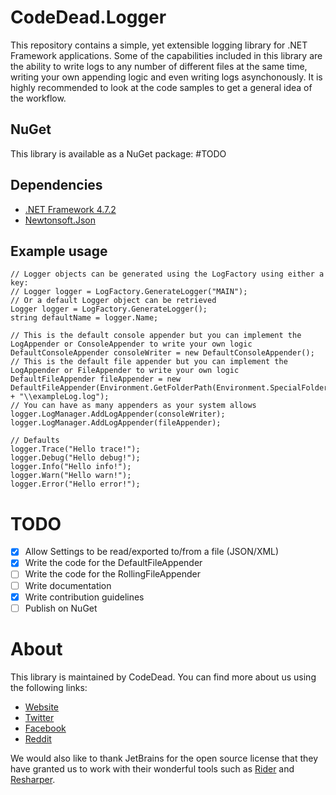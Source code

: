 # CodeDead.Logger
This repository contains a simple, yet extensible logging library for .NET Framework applications. Some of the capabilities included in this library are the ability to write logs to any number of different
files at the same time, writing your own appending logic and even writing logs asynchonously. It is highly recommended to look at the code samples to get a general idea of the workflow.

## NuGet
This library is available as a NuGet package:
#TODO

## Dependencies
* [.NET Framework 4.7.2](https://dotnet.microsoft.com/download/dotnet-framework/net472)
* [Newtonsoft.Json](https://github.com/JamesNK/Newtonsoft.Json)

## Example usage

```
// Logger objects can be generated using the LogFactory using either a key:
// Logger logger = LogFactory.GenerateLogger("MAIN");
// Or a default Logger object can be retrieved
Logger logger = LogFactory.GenerateLogger();
string defaultName = logger.Name;

// This is the default console appender but you can implement the LogAppender or ConsoleAppender to write your own logic
DefaultConsoleAppender consoleWriter = new DefaultConsoleAppender();
// This is the default file appender but you can implement the LogAppender or FileAppender to write your own logic
DefaultFileAppender fileAppender = new DefaultFileAppender(Environment.GetFolderPath(Environment.SpecialFolder.DesktopDirectory) + "\\exampleLog.log");
// You can have as many appenders as your system allows
logger.LogManager.AddLogAppender(consoleWriter);
logger.LogManager.AddLogAppender(fileAppender);

// Defaults
logger.Trace("Hello trace!");
logger.Debug("Hello debug!");
logger.Info("Hello info!");
logger.Warn("Hello warn!");
logger.Error("Hello error!");
```

# TODO
- [X] Allow Settings to be read/exported to/from a file (JSON/XML)
- [X] Write the code for the DefaultFileAppender
- [ ] Write the code for the RollingFileAppender
- [ ] Write documentation
- [X] Write contribution guidelines
- [ ] Publish on NuGet

# About
This library is maintained by CodeDead. You can find more about us using the following links:
* [Website](https://codedead.com)
* [Twitter](https://twitter.com/C0DEDEAD)
* [Facebook](https://facebook.com/deadlinecodedead)
* [Reddit](https://reddit.com/r/CodeDead/)

We would also like to thank JetBrains for the open source license that they have granted us to work with their wonderful tools such as [Rider](https://jetbrains.com/rider) and [Resharper](https://jetbrains.com/resharper).
